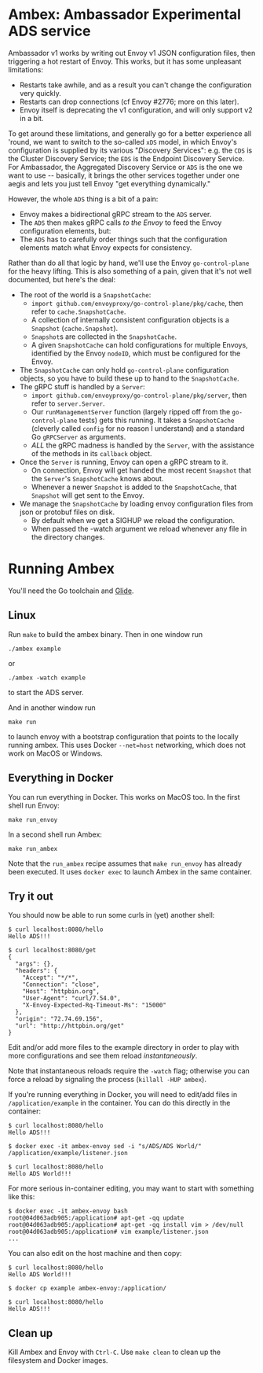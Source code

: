 Ambex: Ambassador Experimental ADS service
==========================================

Ambassador v1 works by writing out Envoy v1 JSON configuration files, then triggering a hot restart of Envoy. This works, but it has some unpleasant limitations:

- Restarts take awhile, and as a result you can't change the configuration very quickly.
- Restarts can drop connections (cf Envoy #2776; more on this later).
- Envoy itself is deprecating the v1 configuration, and will only support v2 in a bit.

To get around these limitations, and generally go for a better experience all 'round, we want to switch to the so-called `xDS` model,  in which Envoy's configuration is supplied by its various "*D*iscovery *S*ervices": e.g. the `CDS` is the Cluster Discovery Service; the `EDS` is the Endpoint Discovery Service. For Ambassador, the Aggregated Discovery Service or `ADS` is the one we want to use -- basically, it brings the other services together under one aegis and lets you just tell Envoy "get everything dynamically."

However, the whole `ADS` thing is a bit of a pain:

- Envoy makes a bidirectional gRPC stream to the `ADS` server.
- The `ADS` then makes gRPC calls _to the Envoy_ to feed the Envoy configuration elements, but:
- The `ADS` has to carefully order things such that the configuration elements match what Envoy expects for consistency.

Rather than do all that logic by hand, we'll use the Envoy `go-control-plane` for the heavy lifting. This is also something of a pain, given that it's not well documented, but here's the deal:

- The root of the world is a `SnapshotCache`:
  - `import github.com/envoyproxy/go-control-plane/pkg/cache`, then refer to `cache.SnapshotCache`.
  - A collection of internally consistent configuration objects is a `Snapshot` (`cache.Snapshot`).
  - `Snapshot`s are collected in the `SnapshotCache`.
  - A given `SnapshotCache` can hold configurations for multiple Envoys, identified by the Envoy `nodeID`, which must be configured for the Envoy.
- The `SnapshotCache` can only hold `go-control-plane` configuration objects, so you have to build these up to hand to the `SnapshotCache`.
- The gRPC stuff is handled by a `Server`:
  - `import github.com/envoyproxy/go-control-plane/pkg/server`, then refer
    to `server.Server`.
  - Our `runManagementServer` function (largely ripped off from the `go-control-plane` tests) gets this running. It takes a `SnapshotCache` (cleverly called `config` for no reason I understand) and a standard Go `gRPCServer` as arguments.
  - _ALL_ the gRPC madness is handled by the `Server`, with the assistance of the methods in its `callback` object.
- Once the `Server` is running, Envoy can open a gRPC stream to it.
  - On connection, Envoy will get handed the most recent `Snapshot` that the `Server`'s `SnapshotCache` knows about.
  - Whenever a newer `Snapshot` is added to the `SnapshotCache`, that `Snapshot` will get sent to the Envoy.
- We manage the `SnapshotCache` by loading envoy configuration files from json or protobuf files on disk.
  - By default when we get a SIGHUP we reload the configuration.
  - When passed the -watch argument we reload whenever any file in the directory changes.

Running Ambex
=============

You'll need the Go toolchain and [Glide](https://glide.sh/).

Linux
-----

Run `make` to build the ambex binary. Then in one window run

```shell
./ambex example
```

or

```shell
./ambex -watch example
```

to start the ADS server.

And in another window run

```shell
make run
```

to launch envoy with a bootstrap configuration that points to the locally running ambex.
This uses Docker `--net=host` networking, which does not work on MacOS or Windows.

Everything in Docker
--------------------

You can run everything in Docker. This works on MacOS too. In the first shell run Envoy:

```shell
make run_envoy
```

In a second shell run Ambex:

```shell
make run_ambex
```

Note that the `run_ambex` recipe assumes that `make run_envoy` has already been executed.
It uses `docker exec` to launch Ambex in the same container.

Try it out
----------

You should now be able to run some curls in (yet) another shell:

```shell
$ curl localhost:8080/hello
Hello ADS!!!

$ curl localhost:8080/get
{
  "args": {}, 
  "headers": {
    "Accept": "*/*", 
    "Connection": "close", 
    "Host": "httpbin.org", 
    "User-Agent": "curl/7.54.0", 
    "X-Envoy-Expected-Rq-Timeout-Ms": "15000"
  }, 
  "origin": "72.74.69.156", 
  "url": "http://httpbin.org/get"
}
```

Edit and/or add more files to the example directory in order to play
with more configurations and see them reload _instantaneously_.

Note that instantaneous reloads require the `-watch` flag; otherwise
you can force a reload by signaling the process
(`killall -HUP ambex`).

If you're running everything in Docker, you will need to edit/add files
in `/application/example` in the container. You can do this directly in the container:

```shell
$ curl localhost:8080/hello
Hello ADS!!!

$ docker exec -it ambex-envoy sed -i "s/ADS/ADS World/" /application/example/listener.json

$ curl localhost:8080/hello
Hello ADS World!!!
```

For more serious in-container editing, you may want to start with something like this:

```shell
$ docker exec -it ambex-envoy bash
root@04d063adb905:/application# apt-get -qq update
root@04d063adb905:/application# apt-get -qq install vim > /dev/null
root@04d063adb905:/application# vim example/listener.json
...
```

You can also edit on the host machine and then copy:

```shell
$ curl localhost:8080/hello
Hello ADS World!!!

$ docker cp example ambex-envoy:/application/

$ curl localhost:8080/hello
Hello ADS!!!
```

Clean up
--------

Kill Ambex and Envoy with `Ctrl-C`.
Use `make clean` to clean up the filesystem and Docker images.
